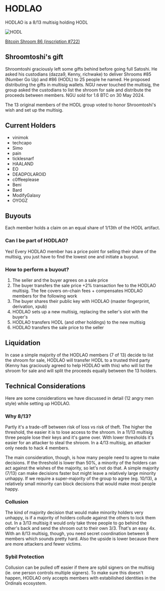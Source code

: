 # HODLAO

HODLAO is a 8/13 multisig holding HODL

![HODL](https://ordin-delta.vercel.app/content/890e6644eb08f0c9bfe747c4bd8302734e9f9b9562fa4063681c3a988a89a52ai0)

[Bitcoin Shroom 86 (inscription #722)](https://ordinals.com/inscription/890e6644eb08f0c9bfe747c4bd8302734e9f9b9562fa4063681c3a988a89a52ai0)

## Shroomtoshi's gift

Shroomtoshi graciously left some gifts behind before going full Satoshi. He asked his custodians (dazza9, Kenny, richwake) to deliver Shrooms #85 (Number Go Up) and #86 (HODL) to 25 people he named. He proposed distributing the gifts in multisig wallets. NGU never touched the multisig, the group asked the custodians to list the shroom for sale and distribute the proceeds between members. NGU sold for 1.6 BTC on 30 May 2024. 

The 13 original members of the HODL group voted to honor Shroomtoshi's wish and set up the multisig. 

## Current Holders

- vinimok
- techcapo
- Simo
- pain
- ticklesnarf
- HAALAND
- EO
- DEADPOLAROID
- c0ffeeplease
- Beni
- Bard
- ModifyGalaxy
- OYOGZ

## Buyouts

Each member holds a claim on an equal share of 1/13th of the HODL artifact.

### Can I be part of HODLAO?

Yes! Every HODLAO member has a price point for selling their share of the multisig, you just have to find the lowest one and initiate a buyout.

### How to perform a buyout?

1. The seller and the buyer agrees on a sale price
1. The buyer transfers the sale price +2% transaction fee to the HODLAO multisig. The fee covers on-chain fees + compensates HODLAO members for the following work
1. The buyer shares their public key with HODLAO (master fingerprint, derivation, xpub)
1. HODLAO sets up a new multisig, replacing the seller's slot with the buyer's
1. HODLAO transfers HODL (and other holdings) to the new multisig
1. HODLAO transfers the sale price to the seller

## Liquidation

In case a simple majority of the HODLAO members (7 of 13) decide to list the shroom for sale, HODLAO will transfer HODL to a trusted third party (Kenny has graciously agreed to help HODLAO with this) who will list the shroom for sale and will split the proceeds equally between the 13 holders.

## Technical Considerations

Here are some considerations we have discussed in detail (12 angry men style) while setting up HODLAO.

### Why 8/13?

Partly it's a trade-off between risk of loss vs risk of theft. The higher the threshold, the easier it is to lose access to the shroom. In a 11/13 multisig three people lose their keys and it's game over. With lower thresholds it's easier for an attacker to steal the shroom. In a 4/13 multisig, an attacker only needs to hack 4 members. 

The main consideration, though, is how many people need to agree to make decisions. If the threshold is lower than 50%, a minority of the holders can act against the wishes of the majority, so let's not do that. A simple majority (7/13) can make decisions faster but might leave a relatively large minority unhappy. If we require a super-majority of the group to agree (eg. 10/13), a relatively small minority can block decisions that would make most people happy.

### Collusion

The kind of majority decision that would make minority holders very unhappy, is if a majority of holders collude against the others to lock them out. In a 3/13 multisig it would only take three people to go behind the other's back and send the shroom out to their own 3/3. That's an easy 4x. With an 8/13 multisig, though, you need secret coordination between 8 members which sounds pretty hard. Also the upside is lower because there are more attackers and fewer victims.

### Sybil Protection

Collusion can be pulled off easier if there are sybil signers on the multisig (ie. one person controls multiple signers). To make sure this doesn't happen, HODLAO only accepts members with estabilished identities in the Ordinals ecosystem.


